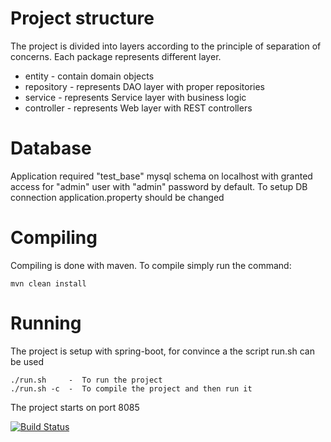 # Project structure

The project is divided into layers according to the principle of separation of concerns.
Each package represents different layer.

* entity - contain domain objects
* repository - represents DAO layer with proper repositories
* service - represents Service layer with business logic
* controller - represents Web layer with REST controllers

# Database

Application required "test_base" mysql schema on localhost with granted access for "admin" user with "admin" password by default.
To setup DB connection application.property should be changed

# Compiling

Compiling is done with maven. To compile simply run the command:

	mvn clean install

# Running

The project is setup with spring-boot, for convince a the script run.sh can be used

	./run.sh     -  To run the project
	./run.sh -c  -  To compile the project and then run it

The project starts on port 8085

[![Build Status](https://travis-ci.org/nonuk/testTask.svg?branch=master)](https://travis-ci.org/nonuk/testTask)
